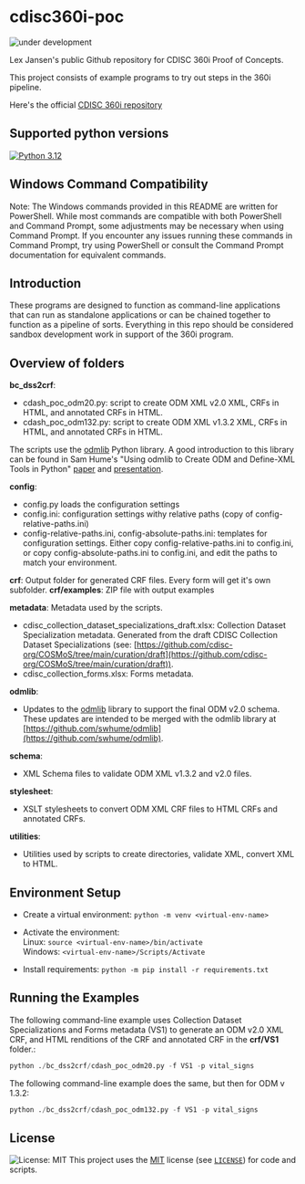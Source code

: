 # cdisc360i-poc

![under development](https://img.shields.io/badge/under-development-blue)

Lex Jansen's public Github repository for CDISC 360i Proof of Concepts.

This project consists of example programs to try out steps in the 360i pipeline.

Here's the official [CDISC 360i repository](https://github.com/cdisc-org/360i)

## Supported python versions

[![Python 3.12](https://img.shields.io/badge/python-3.12-blue.svg)](https://www.python.org/downloads/release/python-3120)

## Windows Command Compatibility

Note: The Windows commands provided in this README are written for PowerShell. While most commands are compatible with both PowerShell and Command Prompt, some adjustments may be necessary when using Command Prompt. If you encounter any issues running these commands in Command Prompt, try using PowerShell or consult the Command Prompt documentation for equivalent commands.

## Introduction

These programs are designed to function as command-line applications that can run as standalone applications or can be chained together to function as a pipeline of sorts. Everything in this repo should be considered sandbox development work in support of the 360i program.

## Overview of folders

**bc_dss2crf**:

- cdash_poc_odm20.py: script to create ODM XML v2.0 XML, CRFs in HTML, and annotated CRFs in HTML.
- cdash_poc_odm132.py: script to create ODM XML v1.3.2 XML, CRFs in HTML, and annotated CRFs in HTML.  

The scripts use the [odmlib](https://pypi.org/project/odmlib/) Python library. A good introduction to this library can be found in Sam Hume's "Using odmlib to Create ODM and Define-XML Tools in Python" [paper](https://www.lexjansen.com/phuse-us/2022/os/PAP_OS01.pdf) and [presentation](https://www.lexjansen.com/phuse-us/2022/os/PRE_OS01.pdf).

**config**:

- config.py loads the configuration settings
- config.ini: configuration settings withy relative paths (copy of config-relative-paths.ini)
- config-relative-paths.ini, config-absolute-paths.ini: templates for configuration settings. Either copy config-relative-paths.ini to config.ini, or copy config-absolute-paths.ini to config.ini, and edit the paths to match your environment.

**crf**: Output folder for generated CRF files. Every form will get it's own subfolder.
**crf/examples**: ZIP file with output examples

**metadata**:  Metadata used by the scripts.

- cdisc_collection_dataset_specializations_draft.xlsx: Collection Dataset Specialization metadata. Generated from the draft CDISC Collection Dataset Specializations (see: [https://github.com/cdisc-org/COSMoS/tree/main/curation/draft](https://github.com/cdisc-org/COSMoS/tree/main/curation/draft)).
- cdisc_collection_forms.xlsx: Forms metadata.

**odmlib**:

- Updates to the [odmlib](https://pypi.org/project/odmlib/) library to support the final ODM v2.0 schema. These updates are intended to be merged with the odmlib library at [https://github.com/swhume/odmlib](https://github.com/swhume/odmlib).

**schema**:

- XML Schema files to validate ODM XML v1.3.2 and v2.0 files.

**stylesheet**:

- XSLT stylesheets to convert ODM XML CRF files to HTML CRFs and annotated CRFs.

**utilities**:

- Utilities used by scripts to create directories, validate XML, convert XML to HTML.

## Environment Setup

- Create a virtual environment:
`python -m venv <virtual-env-name>`

- Activate the environment:  
Linux: `source <virtual-env-name>/bin/activate`  
Windows: `<virtual-env-name>/Scripts/Activate`

- Install requirements:
`python -m pip install -r requirements.txt`

## Running the Examples

The following command-line example uses Collection Dataset Specializations and Forms metadata (VS1) to generate an ODM v2.0 XML CRF, and HTML renditions of the CRF and annotated CRF in the **crf/VS1** folder.:

```python
python ./bc_dss2crf/cdash_poc_odm20.py -f VS1 -p vital_signs
```

The following command-line example does the same, but then for ODM v 1.3.2:

```python
python ./bc_dss2crf/cdash_poc_odm132.py -f VS1 -p vital_signs
```

## License

![License: MIT](https://img.shields.io/badge/License-MIT-blue.svg)
This project uses the [MIT](http://www.opensource.org/licenses/MIT "The MIT License | Open Source Initiative")
license (see [`LICENSE`](LICENSE)) for code and scripts.
